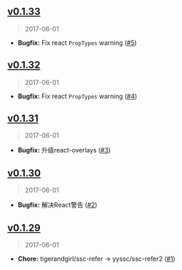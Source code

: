 ## [v0.1.33]
> 2017-06-01

- **Bugfix:** Fix react `PropTypes` warning ([#5])

[v0.1.33]: https://github.com/yyssc/ssc-refer2/compare/v0.1.32...v0.1.33
[#5]: https://github.com/yyssc/ssc-refer2/issues/5

## [v0.1.32]
> 2017-06-01

- **Bugfix:** Fix react `PropTypes` warning ([#4])

[v0.1.32]: https://github.com/yyssc/ssc-refer2/compare/v0.1.31...v0.1.32
[#4]: https://github.com/yyssc/ssc-refer2/issues/4

## [v0.1.31]
> 2017-06-01

- **Bugfix:** 升级react-overlays ([#3])

[v0.1.31]: https://github.com/yyssc/ssc-refer2/compare/v0.1.30...v0.1.31
[#3]: https://github.com/yyssc/ssc-refer2/issues/3

## [v0.1.30]
> 2017-06-01

- **Bugfix:** 解决React警告 ([#2])

[v0.1.30]: https://github.com/yyssc/ssc-refer2/compare/v0.1.29...v0.1.30
[#2]: https://github.com/yyssc/ssc-refer2/issues/2

## [v0.1.29]
> 2017-06-01

- **Chore:** tigerandgirl/ssc-refer -> yyssc/ssc-refer2 ([#1])

[v0.1.29]: https://github.com/yyssc/ssc-refer2/compare/v0.1.28...v0.1.29
[#1]: https://github.com/yyssc/ssc-refer2/issues/1
